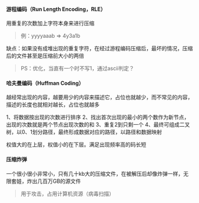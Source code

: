 #### 游程编码（Run Length Encoding，RLE）

用重复的次数加上字符本身来进行压缩
> 例：yyyyaaab => 4y3a1b

缺点：如果没有成堆出现的重复字符，在经过游程编码压缩后，最坏的情况，压缩后的文件甚至是压缩前大小的两倍
> PS：优化，当直有一个时不写1，通过ascii判定？

#### 哈夫曼编码（Huffman Coding）

越经常出现的内容，越要用少的内容来描述它，占位也就越少，而不常见的内容，描述的长度也就相对越长，占位也就越多

1、将数据按出现的次数进行排序
2、找出首次出现的最小的两个数作为新节点，出现的次数就是两个节点出现次数的和
3、重复2到只剩一个
4、最终可组成二叉树，以0、1划分路径，最终形成数据对应的路径，以路径和数据映射

权值大的在上层，权值小的在下层。满足出现频率高的码长短

#### 压缩炸弹

一个很小很小非常小，只有几十kb大的压缩文件，在被解压后却像炸弹一样，无限套娃，炸出几百万GB的源文件
> 用于攻击，占用计算机资源（病毒扫描）